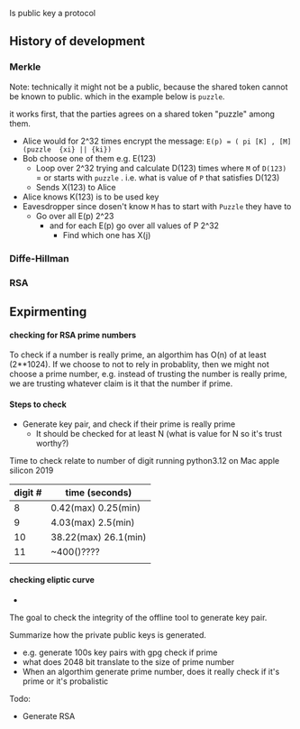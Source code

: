 
Is public key a protocol


## History of development
### Merkle

Note: technically it might not be a public, because the shared token cannot be known to public. which in the example below is `puzzle`.  

 it works first, that the parties agrees on a shared token "puzzle" among them. 
- Alice would for 2^32 times encrypt the message:  `E(p) = ( pi [K] , [M] (puzzle  {xi} || {ki})`
- Bob choose one of them e.g. E(123) 
	- Loop over 2^32 trying and calculate D(123)  times where `M` of `D(123)` = or starts with `puzzle`  . i.e. what is value of `P` that satisfies D(123)
	- Sends X(123) to Alice
- Alice knows K(123) is to be used key 
- Eavesdropper since dosen't know `M` has to start with `Puzzle` they have to 
	- Go over all E(p) 2^23
		- and for each E(p) go over all values of  P 2^32
			- Find which one has X(j) 

### Diffe-Hillman 

### RSA 


## Expirmenting

#### checking for RSA prime numbers

To check if a number is really prime, an algorthim has O(n) of at least (2**1024). If we choose to not to rely in probablity, then we might not choose a prime number, e.g. instead of trusting the number is really prime, we are trusting whatever claim is it that the number if prime. 

#### Steps to check

- Generate key pair, and check if their prime is really prime 
	- It should be checked for at least N (what is value for N so it's trust worthy?)
	

Time to check relate to number of digit running python3.12 on Mac apple silicon 2019


| digit # | time (seconds)       |
| ------- | -------------------- |
| 8       | 0.42(max) 0.25(min)  |
| 9       | 4.03(max) 2.5(min)   |
| 10      | 38.22(max) 26.1(min) |
| 11      | ~400()????           |
|         |                      |

#### checking eliptic curve 

- 





The goal to check the integrity of the offline tool to generate key pair. 

Summarize how the private public keys is generated. 
- e.g. generate 100s key pairs with gpg check if prime 
- what does 2048 bit translate to the size of prime number
- When an algorthim generate prime number, does it really check if it's prime or it's probalistic 


Todo: 
- Generate RSA 